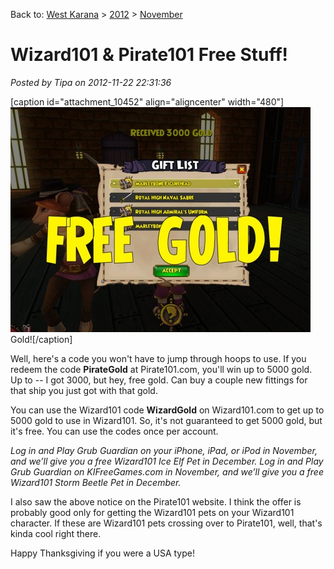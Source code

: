 Back to: [West Karana](/posts/westkarana.md) > [2012](/posts/2012/westkarana.md) > [November](./westkarana.md)
# Wizard101 & Pirate101 Free Stuff!

*Posted by Tipa on 2012-11-22 22:31:36*

[caption id="attachment\_10452" align="aligncenter" width="480"][![](../../../uploads/2012/11/Pirate-2012-11-22-22-15-34-33-480x360.jpg "Gold!")](../../../uploads/2012/11/Pirate-2012-11-22-22-15-34-33.jpg) Gold![/caption]

Well, here's a code you won't have to jump through hoops to use. If you redeem the code **PirateGold** at Pirate101.com, you'll win up to 5000 gold. Up to -- I got 3000, but hey, free gold. Can buy a couple new fittings for that ship you just got with that gold.

You can use the Wizard101 code **WizardGold** on Wizard101.com to get up to 5000 gold to use in Wizard101. So, it's not guaranteed to get 5000 gold, but it's free. You can use the codes once per account.

*Log in and Play Grub Guardian on your iPhone, iPad, or iPod in November, and we’ll give you a free Wizard101 Ice Elf Pet in December. Log in and Play Grub Guardian on KIFreeGames.com in November, and we’ll give you a free Wizard101 Storm Beetle Pet in December.*

I also saw the above notice on the Pirate101 website. I think the offer is probably good only for getting the Wizard101 pets on your Wizard101 character. If these are Wizard101 pets crossing over to Pirate101, well, that's kinda cool right there.

Happy Thanksgiving if you were a USA type!

